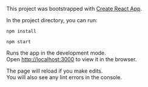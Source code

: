This project was bootstrapped with [Create React App](https://github.com/facebook/create-react-app).

In the project directory, you can run:

```
npm install
```

```
npm start
```

Runs the app in the development mode.<br>
Open [http://localhost:3000](http://localhost:3000) to view it in the browser.

The page will reload if you make edits.<br>
You will also see any lint errors in the console.
